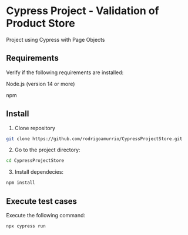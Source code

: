 # Cypress Project - Validation of Product Store

Project using Cypress with Page Objects

## Requirements
Verify if the following requirements are installed:

Node.js (version 14 or more)

npm


## Install

1. Clone repository

```bash
git clone https://github.com/rodrigoamurrio/CypressProjectStore.git
```

2. Go to the project directory:

```bash
cd CypressProjectStore
```

3. Install dependecies:

```bash
npm install
```

## Execute test cases
Execute the following command:

```bash
npx cypress run
```
